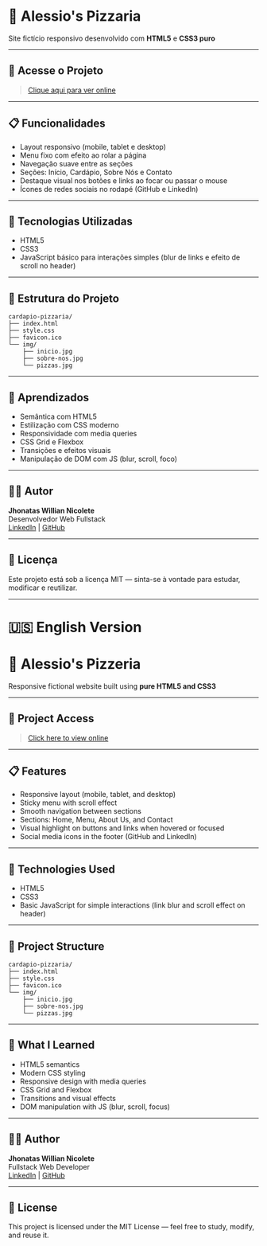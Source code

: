# 🍕 Alessio's Pizzaria

Site fictício responsivo desenvolvido com **HTML5** e **CSS3 puro**

---

## 🔗 Acesse o Projeto

> [Clique aqui para ver online](https://jhonataswillian.github.io/cardapio-pizzaria)

---

## 📋 Funcionalidades

- Layout responsivo (mobile, tablet e desktop)
- Menu fixo com efeito ao rolar a página
- Navegação suave entre as seções
- Seções: Início, Cardápio, Sobre Nós e Contato
- Destaque visual nos botões e links ao focar ou passar o mouse
- Ícones de redes sociais no rodapé (GitHub e LinkedIn)

---

## 🚀 Tecnologias Utilizadas

- HTML5
- CSS3
- JavaScript básico para interações simples (blur de links e efeito de scroll no header)

---

## 📁 Estrutura do Projeto

```
cardapio-pizzaria/
├── index.html
├── style.css
├── favicon.ico
└── img/
    ├── inicio.jpg
    ├── sobre-nos.jpg
    └── pizzas.jpg
```

---

## 🧠 Aprendizados

- Semântica com HTML5
- Estilização com CSS moderno
- Responsividade com media queries
- CSS Grid e Flexbox
- Transições e efeitos visuais
- Manipulação de DOM com JS (blur, scroll, foco)

---

## 👨‍💻 Autor

**Jhonatas Willian Nicolete**  
Desenvolvedor Web Fullstack  
[LinkedIn](https://www.linkedin.com/in/jhonataswillian) | [GitHub](https://github.com/jhonataswillian)

---

## 📝 Licença

Este projeto está sob a licença MIT — sinta-se à vontade para estudar, modificar e reutilizar.

---

# 🇺🇸 English Version

# 🍕 Alessio's Pizzeria

Responsive fictional website built using **pure HTML5 and CSS3**

---

## 🔗 Project Access

> [Click here to view online](https://jhonataswillian.github.io/cardapio-pizzaria)

---

## 📋 Features

- Responsive layout (mobile, tablet, and desktop)
- Sticky menu with scroll effect
- Smooth navigation between sections
- Sections: Home, Menu, About Us, and Contact
- Visual highlight on buttons and links when hovered or focused
- Social media icons in the footer (GitHub and LinkedIn)

---

## 🚀 Technologies Used

- HTML5
- CSS3
- Basic JavaScript for simple interactions (link blur and scroll effect on header)

---

## 📁 Project Structure

```
cardapio-pizzaria/
├── index.html
├── style.css
├── favicon.ico
└── img/
    ├── inicio.jpg
    ├── sobre-nos.jpg
    └── pizzas.jpg
```

---

## 🧠 What I Learned

- HTML5 semantics
- Modern CSS styling
- Responsive design with media queries
- CSS Grid and Flexbox
- Transitions and visual effects
- DOM manipulation with JS (blur, scroll, focus)

---

## 👨‍💻 Author

**Jhonatas Willian Nicolete**  
Fullstack Web Developer  
[LinkedIn](https://www.linkedin.com/in/jhonataswillian) | [GitHub](https://github.com/jhonataswillian)

---

## 📝 License

This project is licensed under the MIT License — feel free to study, modify, and reuse it.
